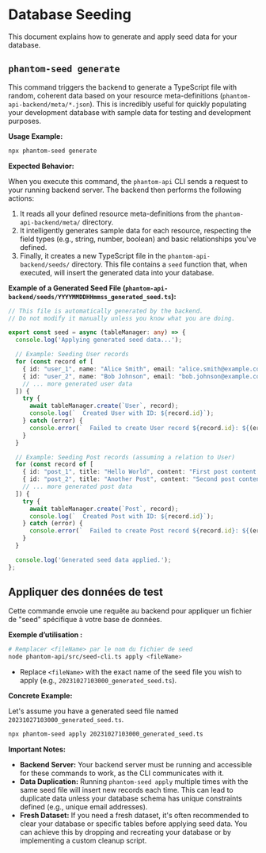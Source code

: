 # Database Seeding

This document explains how to generate and apply seed data for your database.



## `phantom-seed generate`

This command triggers the backend to generate a TypeScript file with random, coherent data based on your resource meta-definitions (`phantom-api-backend/meta/*.json`). This is incredibly useful for quickly populating your development database with sample data for testing and development purposes.

**Usage Example:**

```bash
npx phantom-seed generate
```

**Expected Behavior:**

When you execute this command, the `phantom-api` CLI sends a request to your running backend server. The backend then performs the following actions:
1. It reads all your defined resource meta-definitions from the `phantom-api-backend/meta/` directory.
2. It intelligently generates sample data for each resource, respecting the field types (e.g., string, number, boolean) and basic relationships you've defined.
3. Finally, it creates a new TypeScript file in the `phantom-api-backend/seeds/` directory. This file contains a `seed` function that, when executed, will insert the generated data into your database.

**Example of a Generated Seed File (`phantom-api-backend/seeds/YYYYMMDDHHmmss_generated_seed.ts`):**

```typescript
// This file is automatically generated by the backend.
// Do not modify it manually unless you know what you are doing.

export const seed = async (tableManager: any) => {
  console.log('Applying generated seed data...');

  // Example: Seeding User records
  for (const record of [
    { id: "user_1", name: "Alice Smith", email: "alice.smith@example.com" },
    { id: "user_2", name: "Bob Johnson", email: "bob.johnson@example.com" },
    // ... more generated user data
  ]) {
    try {
      await tableManager.create(`User`, record);
      console.log(`  Created User with ID: ${record.id}`);
    } catch (error) {
      console.error(`  Failed to create User record ${record.id}: ${(error as Error).message}`);
    }
  }

  // Example: Seeding Post records (assuming a relation to User)
  for (const record of [
    { id: "post_1", title: "Hello World", content: "First post content.", author: "user_1" },
    { id: "post_2", title: "Another Post", content: "Second post content.", author: "user_2" },
    // ... more generated post data
  ]) {
    try {
      await tableManager.create(`Post`, record);
      console.log(`  Created Post with ID: ${record.id}`);
    } catch (error) {
      console.error(`  Failed to create Post record ${record.id}: ${(error as Error).message}`);
    }
  }

  console.log('Generated seed data applied.');
};
```

## Appliquer des données de test

Cette commande envoie une requête au backend pour appliquer un fichier de "seed" spécifique à votre base de données.

**Exemple d’utilisation :**

```bash
# Remplacer <fileName> par le nom du fichier de seed
node phantom-api/src/seed-cli.ts apply <fileName>
```

- Replace `<fileName>` with the exact name of the seed file you wish to apply (e.g., `20231027103000_generated_seed.ts`).

**Concrete Example:**

Let's assume you have a generated seed file named `20231027103000_generated_seed.ts`.

```bash
npx phantom-seed apply 20231027103000_generated_seed.ts
```

**Important Notes:**
- **Backend Server:** Your backend server must be running and accessible for these commands to work, as the CLI communicates with it.
- **Data Duplication:** Running `phantom-seed apply` multiple times with the same seed file will insert new records each time. This can lead to duplicate data unless your database schema has unique constraints defined (e.g., unique email addresses).
- **Fresh Dataset:** If you need a fresh dataset, it's often recommended to clear your database or specific tables before applying seed data. You can achieve this by dropping and recreating your database or by implementing a custom cleanup script.
